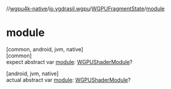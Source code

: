 //[wgpu4k-native](../../../index.md)/[io.ygdrasil.wgpu](../index.md)/[WGPUFragmentState](index.md)/[module](module.md)

# module

[common, android, jvm, native]\
[common]\
expect abstract var [module](module.md): [WGPUShaderModule](../-w-g-p-u-shader-module/index.md)?

[android, jvm, native]\
actual abstract var [module](module.md): [WGPUShaderModule](../-w-g-p-u-shader-module/index.md)?
